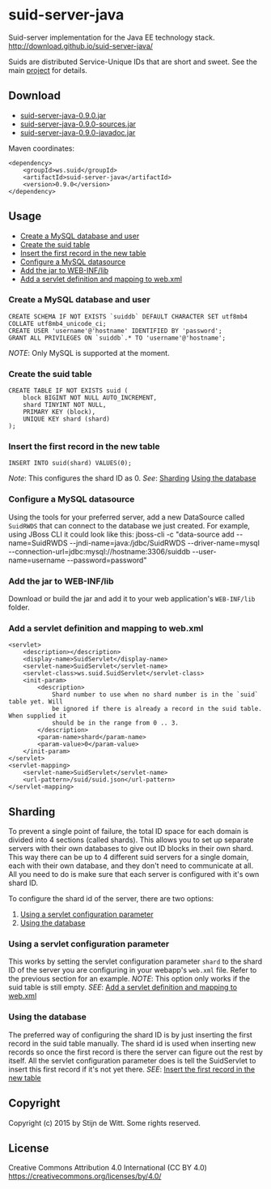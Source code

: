 # suid-server-java
Suid-server implementation for the Java EE technology stack.
http://download.github.io/suid-server-java/

Suids are distributed Service-Unique IDs that are short and sweet.
See the main [project](https://download.github.io/suid/) for details.

## Download
* [suid-server-java-0.9.0.jar](https://github.com/Download/suid-server-java/releases/download/0.9.0/suid-server-java-0.9.0.jar)
* [suid-server-java-0.9.0-sources.jar](https://github.com/Download/suid-server-java/releases/download/0.9.0/suid-server-java-0.9.0-sources.jar)
* [suid-server-java-0.9.0-javadoc.jar](https://github.com/Download/suid-server-java/releases/download/0.9.0/suid-server-java-0.9.0-javadoc.jar)

Maven coordinates:

	<dependency>
		<groupId>ws.suid</groupId>
		<artifactId>suid-server-java</artifactId>
		<version>0.9.0</version>
	</dependency>

## Usage
* [Create a MySQL database and user](#create-a-mysql-database-and-user)
* [Create the suid table](#create-the-suid-table)
* [Insert the first record in the new table](#insert-the-first-record-in-the-new-table)
* [Configure a MySQL datasource](#configure-a-mysql-datasource)
* [Add the jar to WEB-INF/lib](#add-the-jar-to-web-inf-lib)
* [Add a servlet definition and mapping to web.xml](#add-a-servlet-definition-and-mapping-to-web-xml)

### Create a MySQL database and user
	CREATE SCHEMA IF NOT EXISTS `suiddb` DEFAULT CHARACTER SET utf8mb4 COLLATE utf8mb4_unicode_ci;
	CREATE USER 'username'@'hostname' IDENTIFIED BY 'password';
	GRANT ALL PRIVILEGES ON `suiddb`.* TO 'username'@'hostname';
*NOTE*: Only MySQL is supported at the moment.

### Create the suid table
	CREATE TABLE IF NOT EXISTS suid (
		block BIGINT NOT NULL AUTO_INCREMENT,
		shard TINYINT NOT NULL,
		PRIMARY KEY (block),
		UNIQUE KEY shard (shard)
	);

### Insert the first record in the new table
	INSERT INTO suid(shard) VALUES(0);
*Note*: This configures the shard ID as 0. 
*See*: [Sharding](#sharding) [Using the database](#using-the-database)

### Configure a MySQL datasource
Using the tools for your preferred server, add a new DataSource called `SuidRWDS` that can connect to the database we just created.
For example, using JBoss CLI it could look like this:
	jboss-cli -c "data-source add --name=SuidRWDS --jndi-name=java:/jdbc/SuidRWDS --driver-name=mysql --connection-url=jdbc:mysql://hostname:3306/suiddb --user-name=username --password=password"

### Add the jar to WEB-INF/lib
Download or build the jar and add it to your web application's `WEB-INF/lib` folder.

### Add a servlet definition and mapping to web.xml
	<servlet>
		<description></description>
		<display-name>SuidServlet</display-name>
		<servlet-name>SuidServlet</servlet-name>
		<servlet-class>ws.suid.SuidServlet</servlet-class>
		<init-param>
			<description>
				Shard number to use when no shard number is in the `suid` table yet. Will
				be ignored if there is already a record in the suid table. When supplied it
				should be in the range from 0 .. 3.
			</description>
			<param-name>shard</param-name>
			<param-value>0</param-value>
		</init-param>
	</servlet>
	<servlet-mapping>
		<servlet-name>SuidServlet</servlet-name>
		<url-pattern>/suid/suid.json</url-pattern>
	</servlet-mapping>

## Sharding
To prevent a single point of failure, the total ID space for each domain is divided into 4 sections (called shards). 
This allows you to set up separate servers with their own databases to give out ID blocks in their own shard. This way there can be up to 4 different suid servers for a single domain, each with their own database, and they don't need to communicate at all. All you need to do is make sure that each server is configured with it's own shard ID.

To configure the shard id of the server, there are two options:
1. [Using a servlet configuration parameter](#using-a-servlet-configuration-parameter)
2. [Using the database](#using-the-database)

### Using a servlet configuration parameter
This works by setting the servlet configuration parameter `shard` to the shard ID of the server you are configuring in your webapp's `web.xml` file. Refer to the previous section for an example. 
*NOTE*: This option only works if the suid table is still empty.
*SEE*: [Add a servlet definition and mapping to web.xml](#add-a-servlet-definition-and-mapping-to-web-xml)

### Using the database
The preferred way of configuring the shard ID is by just inserting the first record in the suid table manually. The shard id is used when inserting new records so once the first record is there the server can figure out the rest by itself. All the servlet configuration parameter does is tell the SuidServlet to insert this first record if it's not yet there.
*SEE*: [Insert the first record in the new table](#insert-the-first-record-in-the-new-table)

## Copyright
Copyright (c) 2015 by Stijn de Witt. Some rights reserved.

## License
Creative Commons Attribution 4.0 International (CC BY 4.0)
https://creativecommons.org/licenses/by/4.0/

